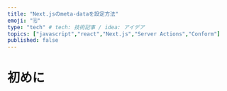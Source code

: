 ```yaml
---
title: "Next.jsのmeta-dataを設定方法"
emoji: "🗒️"
type: "tech" # tech: 技術記事 / idea: アイデア
topics: ["javascript","react","Next.js","Server Actions","Conform"]
published: false
---
```


# 初めに
